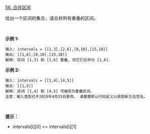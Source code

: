 [56. 合并区间](https://leetcode-cn.com/problems/merge-intervals/)


给出一个区间的集合，请合并所有重叠的区间。

 

**示例 1:**
```
输入: intervals = [[1,3],[2,6],[8,10],[15,18]]
输出: [[1,6],[8,10],[15,18]]
解释: 区间 [1,3] 和 [2,6] 重叠, 将它们合并为 [1,6].
```

**示例 2:**
```
输入: intervals = [[1,4],[4,5]]
输出: [[1,5]]
解释: 区间 [1,4] 和 [4,5] 可被视为重叠区间。
注意：输入类型已于2019年4月15日更改。 请重置默认代码定义以获取新方法签名。
```
 

**提示：**

- intervals[i][0] <= intervals[i][1]

